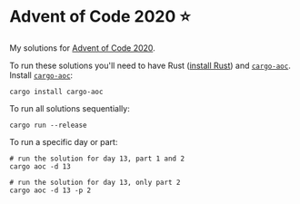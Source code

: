 # Advent of Code 2020 ⭐️

My solutions for [Advent of Code 2020](https://adventofcode.com/2020).

To run these solutions you'll need to have Rust ([install Rust](https://www.rust-lang.org/tools/install)) and [`cargo-aoc`][cargo-aoc]. Install [`cargo-aoc`][cargo-aoc]:

```
cargo install cargo-aoc
```

To run all solutions sequentially:

```
cargo run --release
```

To run a specific day or part:

```
# run the solution for day 13, part 1 and 2
cargo aoc -d 13

# run the solution for day 13, only part 2
cargo aoc -d 13 -p 2
```

[cargo-aoc]: https://crates.io/crates/cargo-aoc
